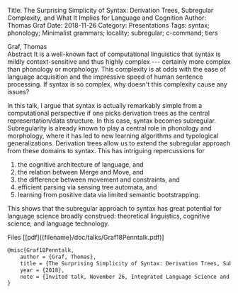 Title: The Surprising Simplicity of Syntax: Derivation Trees, Subregular Complexity, and What It Implies for Language and Cognition
Author: Thomas Graf
Date: 2018-11-26
Category: Presentations
Tags: syntax; phonology; Minimalist grammars; locality; subregular; c-command; tiers

<div markdown class="authors">
Graf, Thomas
</div>

<div markdown class="abstract">
<span id="abstract-title">Abstract</span>
It is a well-known fact of computational linguistics that syntax is 
mildly context-sensitive and thus highly complex --- certainly more 
complex than phonology or morphology. This complexity is at odds with 
the ease of language acquisition and the impressive speed of human 
sentence processing. If syntax is so complex, why doesn't this 
complexity cause any issues?

In this talk, I argue that syntax is actually remarkably simple from a 
computational perspective if one picks derivation trees as the central 
representation/data structure. In this case, syntax becomes 
subregular. Subregularity is already known to play a central role in 
phonology and morphology, where it has led to new learning algorithms 
and typological generalizations. Derivation trees allow us to extend 
the subregular approach from these domains to syntax. This has 
intriguing repercussions for

1. the cognitive architecture of language, and
2. the relation between Merge and Move, and
3. the difference between movement and constraints, and
4. efficient parsing via sensing tree automata, and
5. learning from positive data via limited semantic bootstrapping.

This shows that the subregular approach to syntax has great potential 
for language science broadly construed: theoretical linguistics, 
cognitive science, and language technology.
</div>

<div markdown class="files">
<span id="files-title">Files</span>
[[pdf]({filename}/doc/talks/Graf18Penntalk.pdf)]
</div>

~~~latex
@misc{Graf18Penntalk,
    author = {Graf, Thomas},
    title = {The Surprising Simplicity of Syntax: Derivation Trees, Subregular Complexity, and What It Implies for Language and Cognition},
    year = {2018},
    note = {Invited talk, November 26, Integrated Language Science and Technology Seminar, University of Pennsylvania, Philadelphia, PA}
}
~~~
